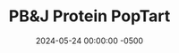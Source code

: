 ---
layout: post
title:  "PB&J Protein PopTart"
date:   2024-05-24 00:00:00 -0500
categories:
- Recipes
- Breakfast
permalink: /recipes/protein-poptart
image: /assets/Food/Breakfast/PopTart/poptart-cover.jpg
ing: poptart-ing
facts: poptart-facts
section1: Dough
start2: No sugar added apple spread
section2: Filling
start3: Natural peanut butter
section3: Topping
start4: 
section4: 
start5: 
section5: 
Prep: 15
Rest: 30
Cook: 6
Source1: 
Source2: 
whisk: https://s.samsungfood.com/T3SHl
tags: 
- oatmeal
- oats
- quick oats
- oat flour
- protein powder
- whey
- unflavored whey
- yogurt
- plain nonfat greek yogurt
- greek yogurt
- nonfat yogurt
- plain yogurt
- gluten free
- almond extract
- jelly
- peanut butter
- unsweetned applesauce
- apple butter
- apple spread
- fruit
- jam
- poptart
- pop-tart
- pop tart
- pastry
- toaster pastry
- vic
Description: Vic got me a pair of PopTart socks, so now I'm legally obligated to make a healthy version myself (those are the rules). It's a gluten free crust made of coconut flour, oat flour, and whey, with a homemade <a href="apple-spread">No Sugar Added Apple Spread</a> filling, giving you a toaster pastry you can actually eat for breakfast. I also drizzled some melted peanut butter on top for healthy fats and some more protein.  You can do everything the night before, and just toast/airfry the PopTart in the morning, making for a quick and easy breakfast with over 45 g of protein!
Instructions: 
- In a bowl, combine together the crust ingredients (whey, syrup, cinnamon, salt, almond extract, yogurt, coconut flour, and oat flour).  You should have a slightly sticky dough.  Refrigerate for about 30 minutes for the oats to absorb the liquid<br><br>

- Place the dough onto a piece of parchment paper, and lightly wet your hands.  Flatten to an even thin rectangle, and scoop a little bit of batter onto half of it, spreading evenly<br><br>
- <center><img src="/assets/Food/Breakfast/PopTart/poptart-2.jpg" alt="" class="instruction-image"></center><br>

- I've used <a href="apple-spread">No Sugar Added Apple Spread</a> for these PopTarts, but unsweetened applesauce would also work.  Any low or no sugar jelly or jam (such as <a href="berry-jam">Low Sugar Berry Jam</a>) would also work well as a filling, as well as date paste<br><br>

- Fold the PopTart over on itself.  Crimp all the edges together with a fork.  Poke the top a few times with a fork<br><br>
- <center><img src="/assets/Food/Breakfast/PopTart/poptart-3.jpg" alt="" class="instruction-image"></center><br>

- Air fry at 350F for about 6 minutes, or until the PopTart is a golden brown color<br><br>
- <center><img src="/assets/Food/Breakfast/PopTart/poptart-5.jpg" alt="" class="instruction-image"></center><br>

- Meanwhile, in a small bowl, melt peanut butter in the microwave.  Drizzle on top of the PopTart, and serve
---